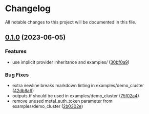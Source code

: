 # Changelog

All notable changes to this project will be documented in this file.

## [0.1.0](https://github.com/equinix/terraform-metal-k3s/compare/v0.0.2...v0.1.0) (2023-06-05)


### Features

* use implicit provider inheritance and examples/ ([30bf0a9](https://github.com/equinix/terraform-metal-k3s/commit/30bf0a97fd656393d85093c98733ad5f7b67c0a7))


### Bug Fixes

* extra newline breaks markdown linting in examples/demo_cluster ([42db8a6](https://github.com/equinix/terraform-metal-k3s/commit/42db8a6fff13b09e81d6f9b411df56d5d0852e73))
* outputs.tf should be used in examples/demo_cluster ([75f02a4](https://github.com/equinix/terraform-metal-k3s/commit/75f02a436da29772c8b7db6a8b188eae3032b47b))
* remove unused metal_auth_token parameter from examples/demo_cluster ([2b0302e](https://github.com/equinix/terraform-metal-k3s/commit/2b0302e77695625baf8f39758283e6ca1412969b))
